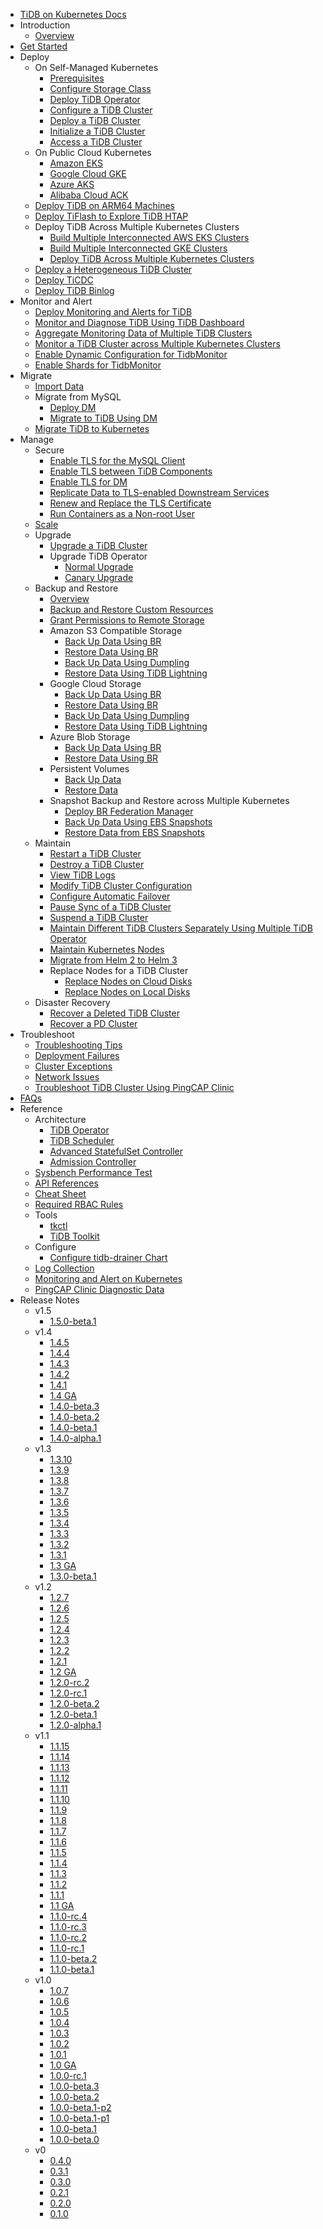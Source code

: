 <!-- markdownlint-disable MD007 -->
<!-- markdownlint-disable MD041 -->

- [TiDB on Kubernetes Docs](https://docs.pingcap.com/tidb-in-kubernetes/dev)
- Introduction
  - [Overview](tidb-operator-overview.md)
- [Get Started](get-started.md)
- Deploy
  - On Self-Managed Kubernetes
    - [Prerequisites](prerequisites.md)
    - [Configure Storage Class](configure-storage-class.md)
    - [Deploy TiDB Operator](deploy-tidb-operator.md)
    - [Configure a TiDB Cluster](configure-a-tidb-cluster.md)
    - [Deploy a TiDB Cluster](deploy-on-general-kubernetes.md)
    - [Initialize a TiDB Cluster](initialize-a-cluster.md)
    - [Access a TiDB Cluster](access-tidb.md)
  - On Public Cloud Kubernetes
    - [Amazon EKS](deploy-on-aws-eks.md)
    - [Google Cloud GKE](deploy-on-gcp-gke.md)
    - [Azure AKS](deploy-on-azure-aks.md)
    - [Alibaba Cloud ACK](deploy-on-alibaba-cloud.md)
  - [Deploy TiDB on ARM64 Machines](deploy-cluster-on-arm64.md)
  - [Deploy TiFlash to Explore TiDB HTAP](deploy-tiflash.md)
  - Deploy TiDB Across Multiple Kubernetes Clusters
    - [Build Multiple Interconnected AWS EKS Clusters](build-multi-aws-eks.md)
    - [Build Multiple Interconnected GKE Clusters](build-multi-gcp-gke.md)
    - [Deploy TiDB Across Multiple Kubernetes Clusters](deploy-tidb-cluster-across-multiple-kubernetes.md)
  - [Deploy a Heterogeneous TiDB Cluster](deploy-heterogeneous-tidb-cluster.md)
  - [Deploy TiCDC](deploy-ticdc.md)
  - [Deploy TiDB Binlog](deploy-tidb-binlog.md)
- Monitor and Alert
  - [Deploy Monitoring and Alerts for TiDB](monitor-a-tidb-cluster.md)
  - [Monitor and Diagnose TiDB Using TiDB Dashboard](access-dashboard.md)
  - [Aggregate Monitoring Data of Multiple TiDB Clusters](aggregate-multiple-cluster-monitor-data.md)
  - [Monitor a TiDB Cluster across Multiple Kubernetes Clusters](deploy-tidb-monitor-across-multiple-kubernetes.md)
  - [Enable Dynamic Configuration for TidbMonitor](enable-monitor-dynamic-configuration.md)
  - [Enable Shards for TidbMonitor](enable-monitor-shards.md)
- Migrate
  - [Import Data](restore-data-using-tidb-lightning.md)
  - Migrate from MySQL
    - [Deploy DM](deploy-tidb-dm.md)
    - [Migrate to TiDB Using DM](use-tidb-dm.md)
  - [Migrate TiDB to Kubernetes](migrate-tidb-to-kubernetes.md)
- Manage
  - Secure
    - [Enable TLS for the MySQL Client](enable-tls-for-mysql-client.md)
    - [Enable TLS between TiDB Components](enable-tls-between-components.md)
    - [Enable TLS for DM](enable-tls-for-dm.md)
    - [Replicate Data to TLS-enabled Downstream Services](enable-tls-for-ticdc-sink.md)
    - [Renew and Replace the TLS Certificate](renew-tls-certificate.md)
    - [Run Containers as a Non-root User](containers-run-as-non-root-user.md)
  - [Scale](scale-a-tidb-cluster.md)
  - Upgrade
    - [Upgrade a TiDB Cluster](upgrade-a-tidb-cluster.md)
    - Upgrade TiDB Operator
      - [Normal Upgrade](upgrade-tidb-operator.md)
      - [Canary Upgrade](canary-upgrade-tidb-operator.md)
  - Backup and Restore
    - [Overview](backup-restore-overview.md)
    - [Backup and Restore Custom Resources](backup-restore-cr.md)
    - [Grant Permissions to Remote Storage](grant-permissions-to-remote-storage.md)
    - Amazon S3 Compatible Storage
      - [Back Up Data Using BR](backup-to-aws-s3-using-br.md)
      - [Restore Data Using BR](restore-from-aws-s3-using-br.md)
      - [Back Up Data Using Dumpling](backup-to-s3.md)
      - [Restore Data Using TiDB Lightning](restore-from-s3.md)
    - Google Cloud Storage
      - [Back Up Data Using BR](backup-to-gcs-using-br.md)
      - [Restore Data Using BR](restore-from-gcs-using-br.md)
      - [Back Up Data Using Dumpling](backup-to-gcs.md)
      - [Restore Data Using TiDB Lightning](restore-from-gcs.md)
    - Azure Blob Storage
      - [Back Up Data Using BR](backup-to-azblob-using-br.md)
      - [Restore Data Using BR](restore-from-azblob-using-br.md)
    - Persistent Volumes
      - [Back Up Data](backup-to-pv-using-br.md)
      - [Restore Data](restore-from-pv-using-br.md)
    - Snapshot Backup and Restore across Multiple Kubernetes
      - [Deploy BR Federation Manager](deploy-br-federation.md)
      - [Back Up Data Using EBS Snapshots](backup-by-ebs-snapshot-across-multiple-kubernetes.md)
      - [Restore Data from EBS Snapshots](restore-from-ebs-snapshot-across-multiple-kubernetes.md)
  - Maintain
    - [Restart a TiDB Cluster](restart-a-tidb-cluster.md)
    - [Destroy a TiDB Cluster](destroy-a-tidb-cluster.md)
    - [View TiDB Logs](view-logs.md)
    - [Modify TiDB Cluster Configuration](modify-tidb-configuration.md)
    - [Configure Automatic Failover](use-auto-failover.md)
    - [Pause Sync of a TiDB Cluster](pause-sync-of-tidb-cluster.md)
    - [Suspend a TiDB Cluster](suspend-tidb-cluster.md)
    - [Maintain Different TiDB Clusters Separately Using Multiple TiDB Operator](deploy-multiple-tidb-operator.md)
    - [Maintain Kubernetes Nodes](maintain-a-kubernetes-node.md)
    - [Migrate from Helm 2 to Helm 3](migrate-to-helm3.md)
    - Replace Nodes for a TiDB Cluster
      - [Replace Nodes on Cloud Disks](replace-nodes-for-cloud-disk.md)
      - [Replace Nodes on Local Disks](replace-nodes-for-local-disk.md)
  - Disaster Recovery
    - [Recover a Deleted TiDB Cluster](recover-deleted-cluster.md)
    - [Recover a PD Cluster](pd-recover.md)
- Troubleshoot
  - [Troubleshooting Tips](tips.md)
  - [Deployment Failures](deploy-failures.md)
  - [Cluster Exceptions](exceptions.md)
  - [Network Issues](network-issues.md)
  - [Troubleshoot TiDB Cluster Using PingCAP Clinic](clinic-user-guide.md)
- [FAQs](faq.md)
- Reference
  - Architecture
    - [TiDB Operator](architecture.md)
    - [TiDB Scheduler](tidb-scheduler.md)
    - [Advanced StatefulSet Controller](advanced-statefulset.md)
    - [Admission Controller](enable-admission-webhook.md)
  - [Sysbench Performance Test](benchmark-sysbench.md)
  - [API References](https://github.com/pingcap/tidb-operator/blob/master/docs/api-references/docs.md)
  - [Cheat Sheet](cheat-sheet.md)
  - [Required RBAC Rules](tidb-operator-rbac.md)
  - Tools
    - [tkctl](use-tkctl.md)
    - [TiDB Toolkit](tidb-toolkit.md)
  - Configure
    - [Configure tidb-drainer Chart](configure-tidb-binlog-drainer.md)
  - [Log Collection](logs-collection.md)
  - [Monitoring and Alert on Kubernetes](monitor-kubernetes.md)
  - [PingCAP Clinic Diagnostic Data](clinic-data-collection.md)
- Release Notes
  - v1.5
    - [1.5.0-beta.1](releases/release-1.5.0-beta.1.md)
  - v1.4
    - [1.4.5](releases/release-1.4.5.md)
    - [1.4.4](releases/release-1.4.4.md)
    - [1.4.3](releases/release-1.4.3.md)
    - [1.4.2](releases/release-1.4.2.md)
    - [1.4.1](releases/release-1.4.1.md)
    - [1.4 GA](releases/release-1.4.0.md)
    - [1.4.0-beta.3](releases/release-1.4.0-beta.3.md)
    - [1.4.0-beta.2](releases/release-1.4.0-beta.2.md)
    - [1.4.0-beta.1](releases/release-1.4.0-beta.1.md)
    - [1.4.0-alpha.1](releases/release-1.4.0-alpha.1.md)
  - v1.3
    - [1.3.10](releases/release-1.3.10.md)
    - [1.3.9](releases/release-1.3.9.md)
    - [1.3.8](releases/release-1.3.8.md)
    - [1.3.7](releases/release-1.3.7.md)
    - [1.3.6](releases/release-1.3.6.md)
    - [1.3.5](releases/release-1.3.5.md)
    - [1.3.4](releases/release-1.3.4.md)
    - [1.3.3](releases/release-1.3.3.md)
    - [1.3.2](releases/release-1.3.2.md)
    - [1.3.1](releases/release-1.3.1.md)
    - [1.3 GA](releases/release-1.3.0.md)
    - [1.3.0-beta.1](releases/release-1.3.0-beta.1.md)
  - v1.2
    - [1.2.7](releases/release-1.2.7.md)
    - [1.2.6](releases/release-1.2.6.md)
    - [1.2.5](releases/release-1.2.5.md)
    - [1.2.4](releases/release-1.2.4.md)
    - [1.2.3](releases/release-1.2.3.md)
    - [1.2.2](releases/release-1.2.2.md)
    - [1.2.1](releases/release-1.2.1.md)
    - [1.2 GA](releases/release-1.2.0.md)
    - [1.2.0-rc.2](releases/release-1.2.0-rc.2.md)
    - [1.2.0-rc.1](releases/release-1.2.0-rc.1.md)
    - [1.2.0-beta.2](releases/release-1.2.0-beta.2.md)
    - [1.2.0-beta.1](releases/release-1.2.0-beta.1.md)
    - [1.2.0-alpha.1](releases/release-1.2.0-alpha.1.md)
  - v1.1
    - [1.1.15](releases/release-1.1.15.md)
    - [1.1.14](releases/release-1.1.14.md)
    - [1.1.13](releases/release-1.1.13.md)
    - [1.1.12](releases/release-1.1.12.md)
    - [1.1.11](releases/release-1.1.11.md)
    - [1.1.10](releases/release-1.1.10.md)
    - [1.1.9](releases/release-1.1.9.md)
    - [1.1.8](releases/release-1.1.8.md)
    - [1.1.7](releases/release-1.1.7.md)
    - [1.1.6](releases/release-1.1.6.md)
    - [1.1.5](releases/release-1.1.5.md)
    - [1.1.4](releases/release-1.1.4.md)
    - [1.1.3](releases/release-1.1.3.md)
    - [1.1.2](releases/release-1.1.2.md)
    - [1.1.1](releases/release-1.1.1.md)
    - [1.1 GA](releases/release-1.1-ga.md)
    - [1.1.0-rc.4](releases/release-1.1.0-rc.4.md)
    - [1.1.0-rc.3](releases/release-1.1.0-rc.3.md)
    - [1.1.0-rc.2](releases/release-1.1.0-rc.2.md)
    - [1.1.0-rc.1](releases/release-1.1.0-rc.1.md)
    - [1.1.0-beta.2](releases/release-1.1.0-beta.2.md)
    - [1.1.0-beta.1](releases/release-1.1.0-beta.1.md)
  - v1.0
    - [1.0.7](releases/release-1.0.7.md)
    - [1.0.6](releases/release-1.0.6.md)
    - [1.0.5](releases/release-1.0.5.md)
    - [1.0.4](releases/release-1.0.4.md)
    - [1.0.3](releases/release-1.0.3.md)
    - [1.0.2](releases/release-1.0.2.md)
    - [1.0.1](releases/release-1.0.1.md)
    - [1.0 GA](releases/release-1.0-ga.md)
    - [1.0.0-rc.1](releases/release-1.0.0-rc.1.md)
    - [1.0.0-beta.3](releases/release-1.0.0-beta.3.md)
    - [1.0.0-beta.2](releases/release-1.0.0-beta.2.md)
    - [1.0.0-beta.1-p2](releases/release-1.0.0-beta.1-p2.md)
    - [1.0.0-beta.1-p1](releases/release-1.0.0-beta.1-p1.md)
    - [1.0.0-beta.1](releases/release-1.0.0-beta.1.md)
    - [1.0.0-beta.0](releases/release-1.0.0-beta.0.md)
  - v0
    - [0.4.0](releases/release-0.4.0.md)
    - [0.3.1](releases/release-0.3.1.md)
    - [0.3.0](releases/release-0.3.0.md)
    - [0.2.1](releases/release-0.2.1.md)
    - [0.2.0](releases/release-0.2.0.md)
    - [0.1.0](releases/release-0.1.0.md)
